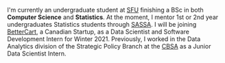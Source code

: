 I'm currently an undergraduate student at [SFU](https://www.sfu.ca) finishing a BSc in both **Computer Science** and **Statistics**. At the moment, I mentor 1st or 2nd year undergraduates Statistics students through [SASSA](http://www.sfu.ca/sassa/). I will be joining [BetterCart](https://bettercart.ca/home), a Canadian Startup, as a Data Scientist and Software Development Intern for Winter 2021. Previously, I worked in the Data Analytics division of the Strategic Policy Branch at the [CBSA](https://www.cbsa-asfc.gc.ca/menu-eng.html) as a Junior Data Scientist Intern.